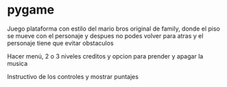 # pygame

Juego plataforma con estilo del mario bros original de family, donde el piso se mueve con el personaje y despues no podes volver para atras y el personaje tiene que evitar obstaculos

Hacer menú, 2 o 3 niveles creditos y opcion para prender y apagar la musica

Instructivo de los controles y mostrar puntajes
